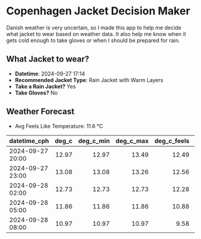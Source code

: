 
# Copenhagen Jacket Decision Maker

Danish weather is very uncertain, so I made this app to help me decide what jacket to wear based on weather data. 
It also help me know when it gets cold enough to take gloves or when I should be prepared for rain.

## What Jacket to wear?

- **Datetime**: 2024-09-27 17:14
- **Recommended Jacket Type**: Rain Jacket with Warm Layers
- **Take a Rain Jacket?** Yes
- **Take Gloves?** No

## Weather Forecast
- Avg Feels Like Temperature: 11.6 °C

| datetime_cph     |   deg_c |   deg_c_min |   deg_c_max |   deg_c_feels | weather   | wind   | rain   |
|:-----------------|--------:|------------:|------------:|--------------:|:----------|:-------|:-------|
| 2024-09-27 20:00 |   12.97 |       12.97 |       13.49 |         12.49 | Rain      | High   | Low    |
| 2024-09-27 23:00 |   13.08 |       13.08 |       13.26 |         12.56 | Rain      | Medium | Low    |
| 2024-09-28 02:00 |   12.73 |       12.73 |       12.73 |         12.28 | Rain      | High   | Low    |
| 2024-09-28 05:00 |   11.86 |       11.86 |       11.86 |         10.88 | Clouds    | High   | None   |
| 2024-09-28 08:00 |   10.97 |       10.97 |       10.97 |          9.58 | Clouds    | High   | None   |
        
